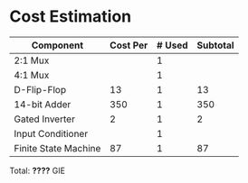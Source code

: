 # Cost Estimation

| Component                | Cost Per | # Used | Subtotal |
|--------------------------|----------|--------|----------|
| 2:1 Mux                  |          | 1      |          |
| 4:1 Mux                  |          | 1      |          |
| D-Flip-Flop              | 13       | 1      | 13       |
| 14-bit Adder             | 350      | 1      | 350      |
| Gated Inverter           | 2        | 1      | 2        |
| Input Conditioner        |          | 1      |          |
| Finite State Machine     | 87       | 1      | 87       |
Total: **????** GIE
